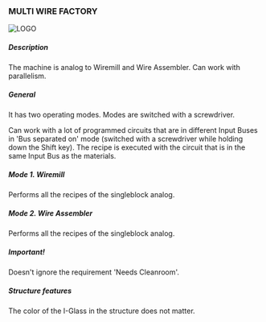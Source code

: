 ### MULTI WIRE FACTORY

![LOGO](https://gtimpact.space/media/gregtech/ParWire.png)

##### Description

The machine is analog to Wiremill and Wire Assembler. Can work with parallelism.

##### General

It has two operating modes. Modes are switched with a screwdriver. 

Can work with a lot of programmed circuits that are in different Input Buses in 'Bus separated on' mode (switched with a screwdriver while holding down the Shift key). The recipe is executed with the circuit that is in the same Input Bus as the materials.

##### Mode 1. Wiremill

Performs all the recipes of the singleblock analog.

##### Mode 2. Wire Assembler

Performs all the recipes of the singleblock analog.

##### Important!

Doesn't ignore the requirement 'Needs Cleanroom'.

##### Structure features

The color of the I-Glass in the structure does not matter.

